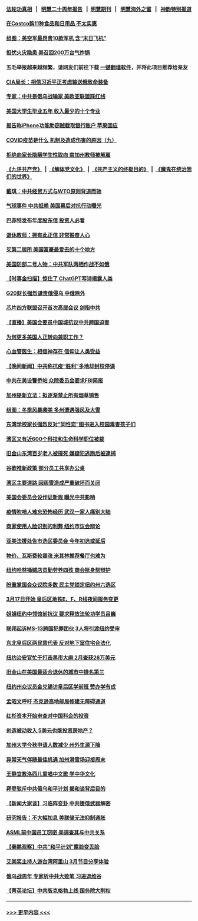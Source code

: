 #### [法轮功真相](https://github.com/gfw-breaker/truth/blob/master/README.md?t=0) &nbsp;&nbsp;|&nbsp;&nbsp; [明慧二十周年报告](https://github.com/gfw-breaker/mh-reports/blob/master/README.md?t=0) &nbsp;&nbsp;|&nbsp;&nbsp;[明慧期刊](https://github.com/gfw-breaker/mh-qikan) &nbsp;&nbsp;|&nbsp;&nbsp; [明慧海外之窗](https://github.com/gfw-breaker/mh-news/blob/master/README.md?t=0) &nbsp;&nbsp;|&nbsp;&nbsp; [神韵特别报道](https://github.com/gfw-breaker/mh-news/blob/master/shenyun.md?t=0)
#### [在Costco购11种食品和日用品 不太实惠](../pages/nsc412/n13926811.md?t=02262143) 
#### [组图：美空军最昂贵10款军机 含“末日飞机”](../pages/nsc412/n13915808.md?t=02262143) 
#### [担忧火灾隐患 美召回200万台气炸锅](../pages/nsc412/n13938379.md?t=02262143) 
#### 五毛举报越来越频繁，请网友们前往下载 [一键翻墙软件](https://github.com/gfw-breaker/ssr-accounts)，并将此项目推荐给亲友
#### [CIA局长：相信习近平正考虑输送俄致命装备](../pages/nsc412/n13938427.md?t=02262143) 
#### [专家：中共是俄乌战输家 美欧亚联盟踩红线](../pages/nsc412/n13937688.md?t=02262143) 
#### [美国大学生毕业五年 收入最少的十个专业](../pages/nsc412/n13938257.md?t=02262143) 
#### [报告称iPhone功能助窃贼截取银行账户 苹果回应](../pages/nsc412/n13938236.md?t=02262143) 
#### [COVID疫苗是什么 机制及造成伤害的原因（九）](../pages/nsc412/n13938328.md?t=02262143) 
#### [拒绝向家长隐瞒学生性取向 南加州教师被解雇](../pages/nsc412/n13937933.md?t=02262143) 
#### [《九评共产党》](https://github.com/begood0513/9ping.md/blob/master/README.md) &nbsp;|&nbsp; [《解体党文化》](../../../../jtdwh.md/blob/master/README.md)  &nbsp;|&nbsp; [《共产主义的终极目的》](../../../../gczydzjmd.md/blob/master/README.md) &nbsp;|&nbsp; [《魔鬼在统治我们的世界》](../../../../mgztzwmdsj.md/blob/master/README.md) 
#### [戴琪：中共经贸方式与WTO原则背道而驰](../pages/nsc412/n13938289.md?t=02262143) 
#### [气球事件 中共抵赖 美国幕后对抗行动曝光](../pages/nsc412/n13938261.md?t=02262143) 
#### [巴菲特发布年度股东信 投资人必看](../pages/nsc412/n13938230.md?t=02262143) 
#### [退休教师：拥有此正信 非常振奋人心](../pages/nsc412/n13938136.md?t=02262143) 
#### [买第二居所 美国富豪最爱去的十个地方](../pages/nsc412/n13938247.md?t=02262143) 
#### [美国防部二号人物：中共军队两栖作战不如俄](../pages/nsc412/n13938262.md?t=02262143) 
#### [【时事金扫描】惊住了 ChatGPT写诗揭露人类](../pages/nsc412/n13938142.md?t=02262143) 
#### [G20财长强烈谴责俄侵乌 中俄除外](../pages/nsc412/n13938118.md?t=02262143) 
#### [芯片四方联盟召开首次高层会议 剑指中共](../pages/nsc412/n13938194.md?t=02262143) 
#### [【直播】美国会要员中国城抗议中共跨国迫害](../pages/nsc412/n13937774.md?t=02262143) 
#### [为何更多美国人正转向兼职工作？](../pages/nsc412/n13938147.md?t=02262143) 
#### [心血管医生：相信神存在 信仰让人类受益](../pages/nsc412/n13933591.md?t=02262143) 
#### [【晚间新闻】中共称抗疫“胜利”多地却封校停课](../pages/nsc412/n13938036.md?t=02262143) 
#### [中共在美设警侨站 众院委员会要求FBI简报](../pages/nsc412/n13938015.md?t=02262143) 
#### [加州提新立法：拟逐渐禁止所有烟草销售](../pages/nsc412/n13937988.md?t=02262143) 
#### [组图：冬季风暴袭美 多州遭遇强风及大雪](../pages/nsc412/n13937449.md?t=02262143) 
#### [东湾学校家长强烈反对“同性恋”图书进入校园毒害孩子们](../pages/nsc412/n13937965.md?t=02262143) 
#### [湾区又有近600个科技和生命科学职位被裁](../pages/nsc412/n13937954.md?t=02262143) 
#### [旧金山东湾百岁老人被撞死 嫌疑犯逃跑后被逮捕](../pages/nsc412/n13937951.md?t=02262143) 
#### [谷歌推新政策   部分员工共享办公桌](../pages/nsc412/n13937946.md?t=02262143) 
#### [湾区主要道路 因雨雪造成严重破坏而关闭](../pages/nsc412/n13937909.md?t=02262143) 
#### [美国会委员会设作证新规 曝光中共影响](../pages/nsc412/n13937815.md?t=02262143) 
#### [疫情吹哨人难忘恐怖经历 武汉一家人痛别大陆](../pages/nsc412/n13937906.md?t=02262143) 
#### [商家使用人脸识别的利弊 纽约市议会辩论](../pages/nsc412/n13937852.md?t=02262143) 
#### [亚美法援处告市选区委员会 今年初选或延后](../pages/nsc412/n13937849.md?t=02262143) 
#### [物价、瓦斯费轮番涨 米其林推荐餐厅也难为](../pages/nsc412/n13937880.md?t=02262143) 
#### [纽约哈林捅贼店员勤劳养四孩 商会挺身帮辩护](../pages/nsc412/n13937867.md?t=02262143) 
#### [盼重掌国会众议院多数 民主党锁定纽约州六选区](../pages/nsc412/n13937856.md?t=02262143) 
#### [3月17日开始 皇后区地铁E、F、R线夜间服务变更](../pages/nsc412/n13937854.md?t=02262143) 
#### [姐姐纽约中领馆前抗议 要求释放法轮功学员吕巍](../pages/nsc412/n13937862.md?t=02262143) 
#### [联邦起诉MS-13跨国犯罪团伙 3人将引渡纽约受审](../pages/nsc412/n13937858.md?t=02262143) 
#### [东北皇后区两民意代表 反对地下室住宅合法化](../pages/nsc412/n13937850.md?t=02262143) 
#### [纽约治安官忙于打击黑市大麻 2月查获26万美元](../pages/nsc412/n13937846.md?t=02262143) 
#### [旧金山在美国最适合退休的城市中排名第三](../pages/nsc412/n13937878.md?t=02262143) 
#### [纽约州众议员金兑锡访皇后区学前班 赞办学有成](../pages/nsc412/n13937864.md?t=02262143) 
#### [孟昭文呼吁 杰克逊高地邮局修建无障碍通道](../pages/nsc412/n13937860.md?t=02262143) 
#### [红杉资本开始审查对中国科企的投资](../pages/nsc412/n13937777.md?t=02262143) 
#### [创造被动收入 5美元也能投资房地产？](../pages/nsc412/n13937819.md?t=02262143) 
#### [加州大学今秋申请人数减少 州外生源下降](../pages/nsc412/n13937837.md?t=02262143) 
#### [异常天气伴随最佳机遇 加州滑雪场迎接周末](../pages/nsc412/n13937816.md?t=02262143) 
#### [王静宜教洛西儿童唱中文歌 学中华文化](../pages/nsc412/n13937775.md?t=02262143) 
#### [拜登驳斥中共俄乌和平计划 揭和谈背后目的](../pages/nsc412/n13937683.md?t=02262143) 
#### [【新闻大家谈】习临阵变卦 中共援俄武器解密](../pages/nsc412/n13937713.md?t=02262143) 
#### [研究报告：不大幅加息 美联储无法抑制通胀](../pages/nsc412/n13937657.md?t=02262143) 
#### [ASML前中国员工窃密 美调查其与中共关系](../pages/nsc412/n13937721.md?t=02262143) 
#### [【秦鹏观察】中共“和平计划”露脸变丢脸](../pages/nsc412/n13937705.md?t=02262143) 
#### [艾美奖主持人游台湾阿里山 3月节目分享体验](../pages/nsc412/n13937737.md?t=02262143) 
#### [俄乌战周年 专家析中共大败笔 习进退维谷](../pages/nsc412/n13936661.md?t=02262143) 
#### [【菁英论坛】中共版克格勃上线 国务院大削权](../pages/nsc412/n13937600.md?t=02262143) 

----
#### [ >>> 更早内容 <<< ](../indexes/nsc412-earlier.md)
